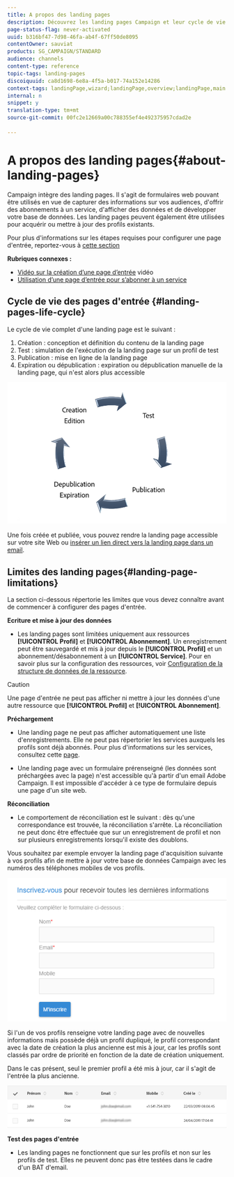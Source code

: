 ```yaml
---
title: A propos des landing pages
description: Découvrez les landing pages Campaign et leur cycle de vie.
page-status-flag: never-activated
uuid: b316bf47-7d98-46fa-ab4f-67ff50de8095
contentOwner: sauviat
products: SG_CAMPAIGN/STANDARD
audience: channels
content-type: reference
topic-tags: landing-pages
discoiquuid: ca8d1698-6e8a-4f5a-b017-74a152e14286
context-tags: landingPage,wizard;landingPage,overview;landingPage,main
internal: n
snippet: y
translation-type: tm+mt
source-git-commit: 00fc2e12669a00c788355ef4e492375957cdad2e

---
```



# A propos des landing pages{#about-landing-pages}

Campaign intègre des landing pages. Il s'agit de formulaires web pouvant être utilisés en vue de capturer des informations sur vos audiences, d'offrir des abonnements à un service, d'afficher des données et de développer votre base de données. Les landing pages peuvent également être utilisées pour acquérir ou mettre à jour des profils existants.

Pour plus d'informations sur les étapes requises pour configurer une page d'entrée, reportez-vous à [cette section](../../channels/using/main-steps-to-set-up-a-landing-page.md)

**Rubriques connexes :**

* [Vidéo sur la création d’une page d’entrée](https://helpx.adobe.com/campaign/kt/acs/using/acs-create-edit-landing-page-feature-video-use.html) vidéo
* [Utilisation d’une page d’entrée pour s’abonner à un service](../../audiences/using/creating-a-service.md)

## Cycle de vie des pages d'entrée {#landing-pages-life-cycle}

Le cycle de vie complet d'une landing page est le suivant :

1. Création : conception et définition du contenu de la landing page
1. Test : simulation de l'exécution de la landing page sur un profil de test
1. Publication : mise en ligne de la landing page
1. Expiration ou dépublication : expiration ou dépublication manuelle de la landing page, qui n'est alors plus accessible

![](assets/lp_livecycle.png)

Une fois créée et publiée, vous pouvez rendre la landing page accessible sur votre site Web ou [insérer un lien direct vers la landing page dans un email](../../designing/using/links.md#inserting-a-link).

## Limites des landing pages{#landing-page-limitations}

La section ci-dessous répertorie les limites que vous devez connaître avant de commencer à configurer des pages d'entrée.

**Ecriture et mise à jour des données**

* Les landing pages sont limitées uniquement aux ressources **[!UICONTROL Profil]** et **[!UICONTROL Abonnement]**. Un enregistrement peut être sauvegardé et mis à jour depuis le **[!UICONTROL Profil]** et un abonnement/désabonnement à un **[!UICONTROL Service]**.
Pour en savoir plus sur la configuration des ressources, voir [Configuration de la structure de données de la ressource](../../developing/using/configuring-the-resource-s-data-structure.md).

>[!CAUTION]
>
>Une page d'entrée ne peut pas afficher ni mettre à jour les données d'une autre ressource que **[!UICONTROL Profil]** et **[!UICONTROL Abonnement]**.

**Préchargement**

* Une landing page ne peut pas afficher automatiquement une liste d'enregistrements. Elle ne peut pas répertorier les services auxquels les profils sont déjà abonnés. Pour plus d'informations sur les services, consultez cette [page](../../audiences/using/creating-a-service.md).

* Une landing page avec un formulaire prérenseigné (les données sont préchargées avec la page) n'est accessible qu'à partir d'un email Adobe Campaign. Il est impossible d'accéder à ce type de formulaire depuis une page d'un site web.

**Réconciliation**

* Le comportement de réconciliation est le suivant : dès qu'une correspondance est trouvée, la réconciliation s'arrête. La réconciliation ne peut donc être effectuée que sur un enregistrement de profil et non sur plusieurs enregistrements lorsqu'il existe des doublons.

Vous souhaitez par exemple envoyer la landing page d'acquisition suivante à vos profils afin de mettre à jour votre base de données Campaign avec les numéros des téléphones mobiles de vos profils.

![](assets/landing_page_limitation_1.png)

Si l'un de vos profils renseigne votre landing page avec de nouvelles informations mais possède déjà un profil dupliqué, le profil correspondant avec la date de création la plus ancienne est mis à jour, car les profils sont classés par ordre de priorité en fonction de la date de création uniquement.

Dans le cas présent, seul le premier profil a été mis à jour, car il s'agit de l'entrée la plus ancienne.

![](assets/landing_page_limitation_2.png)

**Test des pages d'entrée**

* Les landing pages ne fonctionnent que sur les profils et non sur les profils de test. Elles ne peuvent donc pas être testées dans le cadre d'un BAT d'email.
